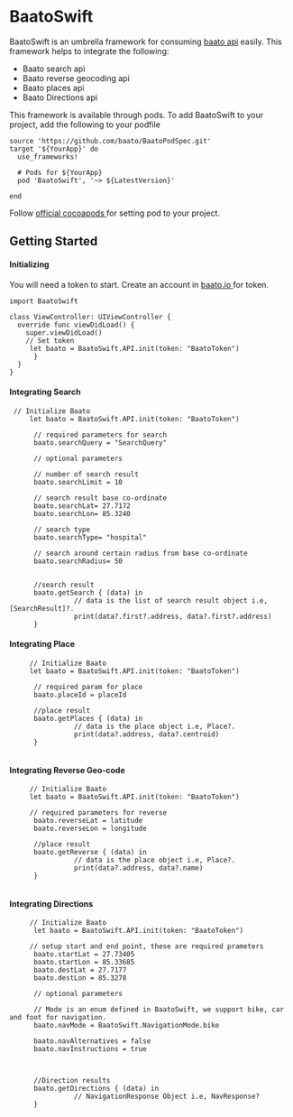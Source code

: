 # BaatoSwift
BaatoSwift is an umbrella framework for consuming <a href="https://docs.baato.io/#/v1/about/getting_started">baato api</a> easily. This framework helps to integrate the following: 
* Baato search api
* Baato reverse geocoding api
* Baato places api
* Baato Directions api

This framework is available through pods. To add BaatoSwift to your project, add the following to your podfile

```
source 'https://github.com/baato/BaatoPodSpec.git'
target '${YourApp}' do
  use_frameworks!

  # Pods for ${YourApp}
  pod 'BaatoSwift', '~> ${LatestVersion}'
  
end

```
Follow <a href = "https://cocoapods.org/"> official cocoapods </a> for setting pod to your project.

## Getting Started

#### Initializing

You will need a token to start. Create an account in <a href = "https://baato.io/"> baato.io </a> for token.  
```
import BaatoSwift

class ViewController: UIViewController {
  override func viewDidLoad() {
    super.viewDidLoad()
    // Set token
     let baato = BaatoSwift.API.init(token: "BaatoToken")
      }
  }
}
```

#### Integrating Search

```
 // Initialize Baato
     let baato = BaatoSwift.API.init(token: "BaatoToken")
     
      // required parameters for search
      baato.searchQuery = "SearchQuery"
      
      // optional parameters
      
      // number of search result 
      baato.searchLimit = 10
      
      // search result base co-ordinate
      baato.searchLat= 27.7172 
      baato.searchLon= 85.3240 
      
      // search type
      baato.searchType= "hospital"
      
      // search around certain radius from base co-ordinate
      baato.searchRadius= 50 
      
      
      //search result
      baato.getSearch { (data) in
                // data is the list of search result object i.e, [SearchResult]?.
                print(data?.first?.address, data?.first?.address)
      }
```

#### Integrating Place

```
     // Initialize Baato
     let baato = BaatoSwift.API.init(token: "BaatoToken")
     
      // required param for place
      baato.placeId = placeId
      
      //place result
      baato.getPlaces { (data) in
                // data is the place object i.e, Place?.
                print(data?.address, data?.centroid)
      }
      
```
#### Integrating Reverse Geo-code
```
     // Initialize Baato
     let baato = BaatoSwift.API.init(token: "BaatoToken")
     
     // required parameters for reverse
      baato.reverseLat = latitude
      baato.reverseLon = longitude
      
      //place result
      baato.getReverse { (data) in
                // data is the place object i.e, Place?.
                print(data?.address, data?.name)
      }
      
```

#### Integrating Directions
```
     // Initialize Baato
      let baato = BaatoSwift.API.init(token: "BaatoToken")
     
     // setup start and end point, these are required prameters
      baato.startLat = 27.73405
      baato.startLon = 85.33685
      baato.destLat = 27.7177
      baato.destLon = 85.3278
      
      // optional parameters
      
      // Mode is an enum defined in BaatoSwift, we support bike, car and foot for navigation. 
      baato.navMode = BaatoSwift.NavigationMode.bike
      
      baato.navAlternatives = false
      baato.navInstructions = true
    
      
      
      //Direction results
      baato.getDirections { (data) in
                // NavigationResponse Object i.e, NavResponse?
      }
      
```
